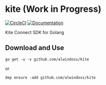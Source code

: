 # kite (Work in Progress)
[![CircleCI](https://circleci.com/gh/alwindoss/kite.svg?style=svg)](https://circleci.com/gh/alwindoss/kite)
[![Documentation](https://godoc.org/github.com/alwindoss/kite?status.svg)](http://godoc.org/github.com/alwindoss/kite)

Kite Connect SDK for Golang

## Download and Use
`go get -u -v github.com/alwindoss/kite`

or

`dep ensure -add github.com/alwindoss/kite`

